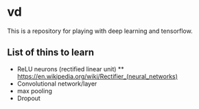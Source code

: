# vd
This is a repository for playing with deep learning and tensorflow.
## List of thins to learn
* ReLU neurons (rectified linear unit) 
** https://en.wikipedia.org/wiki/Rectifier_(neural_networks)
* Convolutional network/layer
* max pooling
* Dropout
